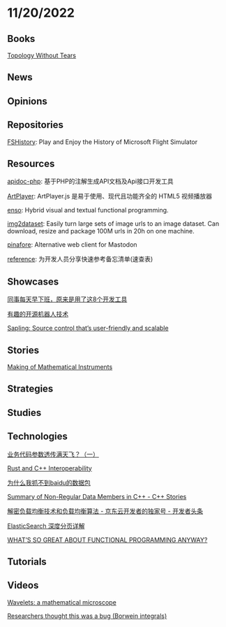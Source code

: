 # 11/20/2022

## Books
[Topology Without Tears](https://www.topologywithouttears.net/)

## News

## Opinions

## Repositories
[FSHistory](https://github.com/s-macke/FSHistory): Play and Enjoy the History of Microsoft Flight Simulator

## Resources
[apidoc-php](https://gitee.com/hg-code/apidoc-php): 基于PHP的注解生成API文档及Api接口开发工具

[ArtPlayer](https://gitee.com/mirrors/ArtPlayer): ArtPlayer.js 是易于使用、现代且功能齐全的 HTML5 视频播放器

[enso](https://github.com/enso-org/enso): Hybrid visual and textual functional programming.

[img2dataset](https://github.com/rom1504/img2dataset): Easily turn large sets of image urls to an image dataset. Can download, resize and package 100M urls in 20h on one machine.

[pinafore](https://github.com/nolanlawson/pinafore): Alternative web client for Mastodon

[reference](https://github.com/jaywcjlove/reference): 为开发人员分享快速参考备忘清单(速查表)

## Showcases
[同事每天早下班，原来是用了这8个开发工具](https://juejin.cn/post/7165302993812717582)

[有趣的开源机器人技术](https://www.oschina.net/project/awesome?columnId=34)

[Sapling: Source control that’s user-friendly and scalable](https://engineering.fb.com/2022/11/15/open-source/sapling-source-control-scalable/)

## Stories
[Making of Mathematical Instruments](https://www.c82.net/blog/?id=90)

## Strategies

## Studies

## Technologies
[业务代码参数透传满天飞？（一）](https://juejin.cn/post/7165427212911378445)

[Rust and C++ Interoperability](https://slint-ui.com/blog/rust-and-cpp.html)

[为什么我抓不到baidu的数据包](https://juejin.cn/post/7165737844613316638)

[Summary of Non-Regular Data Members in C++ - C++ Stories](https://www.cppstories.com/2022/non-regular-members/)

[解密负载均衡技术和负载均衡算法 - 京东云开发者的独家号 - 开发者头条](https://toutiao.io/posts/q1jz8l3)

[ElasticSearch 深度分页详解](https://my.oschina.net/u/4090830/blog/5593128)

[WHAT’S SO GREAT ABOUT FUNCTIONAL PROGRAMMING ANYWAY?](https://jrsinclair.com/articles/2022/whats-so-great-about-functional-programming-anyway/)

## Tutorials

## Videos
[Wavelets: a mathematical microscope](https://www.youtube.com/watch?v=jnxqHcObNK4)

[Researchers thought this was a bug (Borwein integrals)](https://www.youtube.com/watch?v=851U557j6HE)
